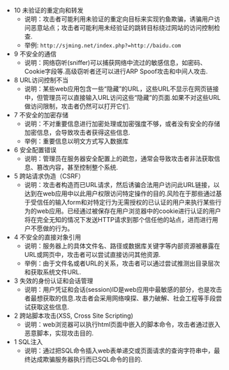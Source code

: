 * 10 未验证的重定向和转发
	* 说明：攻击者可能利用未验证的重定向目标来实现钓鱼欺骗，诱骗用户访问恶意站点；攻击者可能利用未经验证的跳转目标绕过网站的访问控制检查.
	* 举例: `http://sjming.net/index.php?=http://baidu.com`
* 9 不安全的通信
	* 说明：网络窃听(sniffer)可以捕获网络中流过的敏感信息，如密码、Cookie字段等.高级窃听者还可以进行ARP Spoof攻击和中间人攻击.
* 8 URL访问控制不当
	* 说明：某些web应用包含一些“隐藏”的URL，这些URL不显示在网页链接中，但管理员可以直接输入URL访问这些“隐藏”的页面.如果不对这些URL做访问限制，攻击者仍然可以打开它们.
* 7 不安全的加密存储
	* 说明：不对重要信息进行加密处理或加密强度不够，或者没有安全的存储加密信息，会导致攻击者获得这些信息.
	* 举例：重要信息以明文方式写入数据库
* 6 安全配置错误
	* 说明：管理员在服务器安全配置上的疏忽，通常会导致攻击者非法获取信息、篡改内容，甚至控制整个系统.
* 5 跨站请求伪造（CSRF）
	* 说明：攻击者构造而已URL请求，然后诱骗合法用户访问此URL链接，以达到在web应用中以此用户权限访问特定操作的目的.风险在于那些通过基于受信任的输入form和对特定行为无需授权的已认证的用户来执行某些行为的web应用。已经通过被保存在用户浏览器中的cookie进行认证的用户将在完全无知的情况下发送HTTP请求到那个信任他的站点，进而进行用户不愿做的行为。
* 4 不安全的直接对象引用
	* 说明：服务器上的具体文件名、路径或数据库关键字等内部资源被暴露在URL或网页中，攻击者可以尝试直接访问其他资源.
	* 举例：由于文件名或者URL的关系，攻击者可以通过尝试推测出目录层次和获取系统文件URL.
* 3 失效的身份认证和会话管理
	* 说明：用户凭证和会话(session)ID是web应用中最敏感的部分，也是攻击者最想获取的信息.攻击者会采用网络嗅探、暴力破解、社会工程等手段尝试获取这些信息.
* 2 跨站脚本攻击(XSS, Cross Site Scripting)
	* 说明：web浏览器可以执行html页面中嵌入的脚本命令，攻击者通过嵌入恶意脚本，实现攻击目的.
* 1 SQL注入
	* 说明：通过把SQL命令插入web表单递交或页面请求的查询字符串中，最终达成欺骗服务器执行而已SQL命令的目的.

